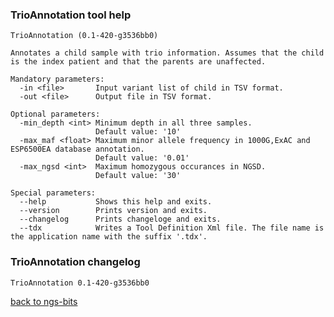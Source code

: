 ### TrioAnnotation tool help
	TrioAnnotation (0.1-420-g3536bb0)
	
	Annotates a child sample with trio information. Assumes that the child is the index patient and that the parents are unaffected.
	
	Mandatory parameters:
	  -in <file>       Input variant list of child in TSV format.
	  -out <file>      Output file in TSV format.
	
	Optional parameters:
	  -min_depth <int> Minimum depth in all three samples.
	                   Default value: '10'
	  -max_maf <float> Maximum minor allele frequency in 1000G,ExAC and ESP6500EA database annotation.
	                   Default value: '0.01'
	  -max_ngsd <int>  Maximum homozygous occurances in NGSD.
	                   Default value: '30'
	
	Special parameters:
	  --help           Shows this help and exits.
	  --version        Prints version and exits.
	  --changelog      Prints changeloge and exits.
	  --tdx            Writes a Tool Definition Xml file. The file name is the application name with the suffix '.tdx'.
	
### TrioAnnotation changelog
	TrioAnnotation 0.1-420-g3536bb0
	
[back to ngs-bits](https://github.com/imgag/ngs-bits)